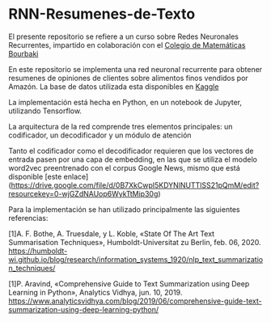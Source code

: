 # RNN-Resumenes-de-Texto

El presente repositorio se refiere a un curso sobre Redes Neuronales Recurrentes, impartido en colaboración con el [Colegio de Matemáticas Bourbaki](https://www.colegio-bourbaki.com/) 

En este repositorio se implementa una red neuronal recurrente para obtener resumenes de opiniones de clientes sobre alimentos finos vendidos por Amazón. La base de datos utilizada esta disponibles en [Kaggle](https://www.kaggle.com/snap/amazon-fine-food-reviews)

La implementación está hecha en Python, en un notebook de Jupyter, utilizando Tensorflow.

La arquitectura de la red comprende tres elementos principales: un codificador, un decodificador y un módulo de atención 

Tanto el codificador como el decodificador requieren que los vectores de entrada pasen por una capa de embedding, en las que se utiliza el modelo word2vec preentrenado con el corpus Google News, mismo que está disponible [este enlace] (https://drive.google.com/file/d/0B7XkCwpI5KDYNlNUTTlSS21pQmM/edit?resourcekey=0-wjGZdNAUop6WykTtMip30g)

Para la implementación se han utilizado principalmente las siguientes referencias:

[1]A. F. Bothe, A. Truesdale, y L. Koble, «State Of The Art Text Summarisation Techniques», Humboldt-Universitat zu Berlin, feb. 06, 2020. https://humboldt-wi.github.io/blog/research/information_systems_1920/nlp_text_summarization_techniques/

[1]P. Aravind, «Comprehensive Guide to Text Summarization using Deep Learning in Python», Analytics Vidhya, jun. 10, 2019. https://www.analyticsvidhya.com/blog/2019/06/comprehensive-guide-text-summarization-using-deep-learning-python/ 





